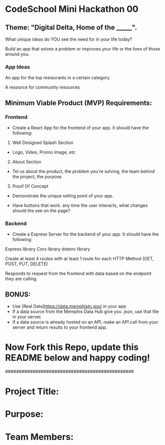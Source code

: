 # CodeSchool Mini Hackathon 00

## Theme: "Digital Delta, Home of the _____". 

What unique ideas do YOU see the need for in your life today?

Build an app that solves a problem or improves your life or the lives of those around you.

### App Ideas

An app for the top restaurants in a certain category

A resource for community resources

## Minimum Viable Product (MVP) Requirements: 

### Frontend

- Create a React App for the frontend of your app. It should have the following:

1. Well Designed Splash Section

- Logo, Video, Promo Image, etc

2. About Section

- Tel us about the product, the problem you're solving, the team behind the project, the purpose

3. Proof Of Concept

- Demonstrate the unique selling point of your app.

- Have buttons that work.
    any time the user interacts, what changes should the see on the page?

### Backend

- Create a Express Server for the backend of your app. It should have the following:

Express library
Cors library
dotenv library

Create at least 4 routes with at least 1 route for each HTTP Method (GET, POST, PUT, DELETE)

Responds to request from the frontend with data based on the endpoint they are calling.

## BONUS: 

- Use [Real Data]https://data.memphistn.gov/ in your app
- If a data source from the Memphis Data Hub give you .json, use that file in your server. 
- If a data source is already hosted on an API, make an API call from your server and return results to your frontend app.

# Now Fork this Repo, update this README below and happy coding!

###############################################

# Project Title: 

# Purpose: 

# Team Members: 

